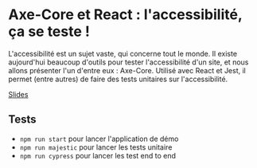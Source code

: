 # Axe-Core et React : l'accessibilité, ça se teste !

L'accessibilité est un sujet vaste, qui concerne tout le monde. Il existe aujourd'hui beaucoup d'outils pour tester l'accessibilité d'un site, et nous allons présenter l'un d'entre eux : Axe-Core. Utilisé avec React et Jest, il permet (entre autres) de faire des tests unitaires sur l'accessibilité.

[Slides](https://github.com/mcampourcy/talk-axe-core/blob/master/axe-core-nantesjs-pres-v2.pdf)

## Tests

* `npm run start` pour lancer l'application de démo
* `npm run majestic` pour lancer les tests unitaire
* `npm run cypress` pour lancer les test end to end
